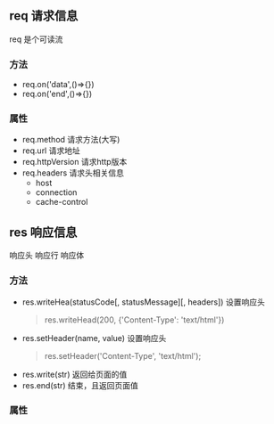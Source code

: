 ## req 请求信息
req 是个可读流

### 方法
* req.on('data',()=>{})
* req.on('end',()=>{})

### 属性
* req.method 请求方法(大写)
* req.url 请求地址
* req.httpVersion 请求http版本
* req.headers 请求头相关信息
  * host 
  * connection
  * cache-control



## res 响应信息
响应头
响应行
响应体

### 方法
* res.writeHea(statusCode[, statusMessage][, headers]) 设置响应头
  >res.writeHead(200, {'Content-Type': 'text/html'})
* res.setHeader(name, value) 设置响应头
  >res.setHeader('Content-Type', 'text/html');
* res.write(str) 返回给页面的值
* res.end(str) 结束，且返回页面值

### 属性


